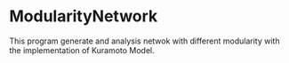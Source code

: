 # ModularityNetwork

This program generate and analysis netwok with different modularity with the implementation of Kuramoto Model.
